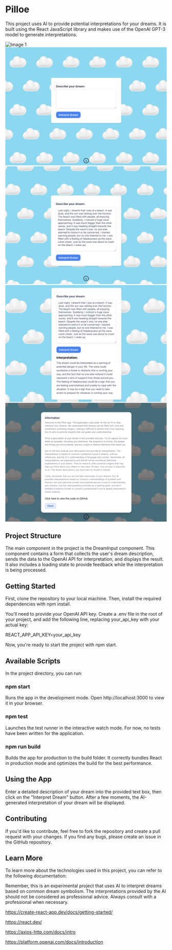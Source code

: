 # Pilloe

This project uses AI to provide potential interpretations for your dreams. It is built using the React JavaScript library and makes use of the OpenAI GPT-3 model to generate interpretations.

![Image 1](images/pilloe1.gif)
![Image 2](images/image-1.png)
![Image 3](images/image-2.png)
![Image 4](images/image-3.png)
![Image 5](images/image-4.png)

## Project Structure
The main component in the project is the DreamInput component. This component contains a form that collects the user's dream description, sends the data to the OpenAI API for interpretation, and displays the result. It also includes a loading state to provide feedback while the interpretation is being processed.

## Getting Started
First, clone the repository to your local machine. Then, install the required dependencies with npm install.

You'll need to provide your OpenAI API key. Create a .env file in the root of your project, and add the following line, replacing your_api_key with your actual key:

REACT_APP_API_KEY=your_api_key

Now, you're ready to start the project with npm start.

## Available Scripts

In the project directory, you can run:

### npm start

Runs the app in the development mode. Open http://localhost:3000 to view it in your browser.

### npm test

Launches the test runner in the interactive watch mode. For now, no tests have been written for the application.

### npm run build

Builds the app for production to the build folder. It correctly bundles React in production mode and optimizes the build for the best performance.

## Using the App
Enter a detailed description of your dream into the provided text box, then click on the "Interpret Dream" button. After a few moments, the AI-generated interpretation of your dream will be displayed.

## Contributing
If you'd like to contribute, feel free to fork the repository and create a pull request with your changes. If you find any bugs, please create an issue in the GitHub repository.

## Learn More
To learn more about the technologies used in this project, you can refer to the following documentation:

Remember, this is an experimental project that uses AI to interpret dreams based on common dream symbolism. The interpretations provided by the AI should not be considered as professional advice. Always consult with a professional when necessary.

https://create-react-app.dev/docs/getting-started/

https://react.dev/

https://axios-http.com/docs/intro

https://platform.openai.com/docs/introduction
